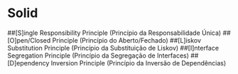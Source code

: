 # Solid

##[S]ingle Responsibility Principle (Princípio da Responsabilidade Única)
##[O]pen/Closed Principle (Princípio do Aberto/Fechado)
##[L]iskov Substitution Principle (Princípio da Substituição de Liskov)
##[I]nterface Segregation Principle (Princípio da Segregação de Interfaces)
##[D]ependency Inversion Principle (Princípio da Inversão de Dependências)
